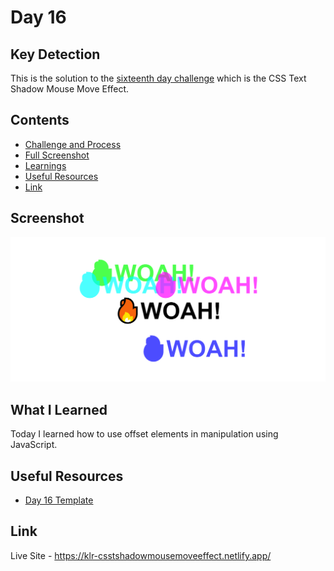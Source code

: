 # Day 16

## Key Detection

This is the solution to the [sixteenth day challenge](https://javascript30.com/)
which is the CSS Text Shadow Mouse Move Effect.

## Contents

- [Challenge and Process](#challenge-and-process)
- [Full Screenshot](#screenshot)
- [Learnings](#what-i-learned)
- [Useful Resources](#useful-resources)
- [Link](#link)

## Screenshot

![](https://github.com/Karllouise-code/javascript-30/blob/day16/image/fullscreenshot.png)

## What I Learned

Today I learned how to use offset elements in manipulation using JavaScript.

## Useful Resources

- [Day 16 Template](https://github.com/wesbos/JavaScript30/tree/master/16%20-%20Mouse%20Move%20Shadow)

## Link

Live Site - <https://klr-csstshadowmousemoveeffect.netlify.app/>
